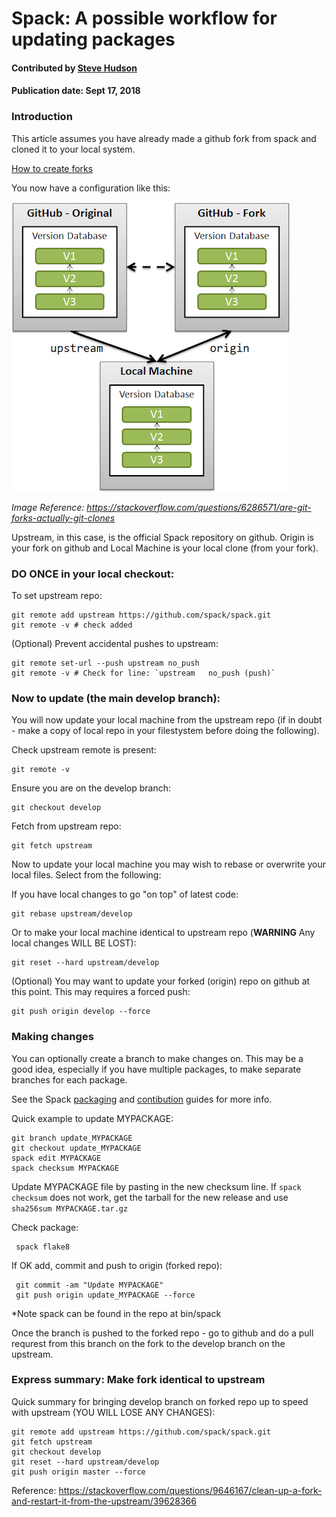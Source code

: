 # Spack: A possible workflow for updating packages

#### Contributed by [Steve Hudson](https://github.com/shuds13)

#### Publication date:  Sept 17, 2018

### Introduction

This article assumes you have already made a github fork from spack and cloned it to your local system.

[How to create forks](https://help.github.com/articles/fork-a-repo)

You now have a configuration like this:

![Image of github fork](../github-fork-diagram.png)

*Image Reference: https://stackoverflow.com/questions/6286571/are-git-forks-actually-git-clones*

Upstream, in this case, is the official Spack repository on github. Origin is your fork on github and Local Machine 
is your local clone (from your fork).


### DO ONCE in your local checkout:

To set upstream repo:

    git remote add upstream https://github.com/spack/spack.git
    git remote -v # check added

(Optional) Prevent accidental pushes to upstream:

    git remote set-url --push upstream no_push
    git remote -v # Check for line: `upstream	no_push (push)`
    

### Now to update (the main develop branch):

You will now update your local machine from the upstream repo (if in doubt - make a copy of local repo
in your filestystem before doing the following).

Check upstream remote is present:

    git remote -v

Ensure you are on the develop branch:

    git checkout develop

Fetch from upstream repo:

    git fetch upstream

Now to update your local machine you may wish to rebase or overwrite your local files.
Select from the following:

If you have local changes to go "on top" of latest code:

    git rebase upstream/develop

Or to make your local machine identical to upstream repo (**WARNING** Any local changes WILL BE LOST):

    git reset --hard upstream/develop

    
(Optional) You may want to update your forked (origin) repo on github at this point.
This may requires a forced push:

    git push origin develop --force
    

### Making changes

You can optionally create a branch to make changes on. This may be a good idea, especially if
you have multiple packages, to make separate branches for each package.

See the Spack [packaging](https://spack.readthedocs.io/en/latest/packaging_guide.html) and
[contibution](https://spack.readthedocs.io/en/latest/contribution_guide.html) guides for more info.


Quick example to update MYPACKAGE:

    git branch update_MYPACKAGE
    git checkout update_MYPACKAGE
    spack edit MYPACKAGE
    spack checksum MYPACKAGE

Update MYPACKAGE file by pasting in the new checksum line.
If `spack checksum` does not work, get the tarball for the new release and use `sha256sum MYPACKAGE.tar.gz`

Check package:

     spack flake8

If OK add, commit and push to origin (forked repo):

     git commit -am "Update MYPACKAGE"
     git push origin update_MYPACKAGE --force
     
*Note spack can be found in the repo at bin/spack

Once the branch is pushed to the forked repo - go to github and do a pull requrest from this
branch on the fork to the develop branch on the upstream.

    
### Express summary: Make fork identical to upstream

Quick summary for bringing develop branch on forked repo up to speed with upstream
(YOU WILL LOSE ANY CHANGES):

    git remote add upstream https://github.com/spack/spack.git
    git fetch upstream
    git checkout develop
    git reset --hard upstream/develop
    git push origin master --force

Reference: <https://stackoverflow.com/questions/9646167/clean-up-a-fork-and-restart-it-from-the-upstream/39628366>
    
<!---
Publish: Yes
Categories: development
Topics: configuration and builds, deployment
Tags: 
Level: 2
Prerequisites: default
Aggregate: stand-alone and subresource
--->

